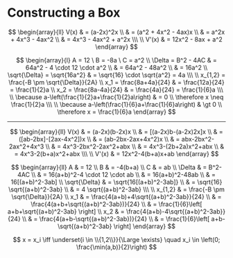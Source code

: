 # Constructing a Box

$$
\begin{array}{ll}
V(x) & = (a-2x)^2x
\\
& = (a^2 + 4x^2 - 4ax)x
\\
& = a^2x + 4x^3 - 4ax^2
\\
& = 4x^3 - 4ax^2 + a^2x
\\\ \\
V'(x) & = 12x^2 - 8ax + a^2
\end{array}
$$

$$
\begin{array}{l}
A = 12
\ 
B = -8a
\ 
C = a^2
\\
\Delta = B^2 - 4AC & = 64a^2 - 4 \cdot 12 \cdot a^2
\\
& = 64a^2 - 48a^2
\\
& = 16a^2
\\
\sqrt{\Delta} = \sqrt{16a^2}
& =
\sqrt{16} \cdot \sqrt{a^2} = 4a
\\\ \\
x_{1,2} = \frac{-B \pm \sqrt{\Delta}}{2A}
\\
x_1 = \frac{8a+4a}{24}
& = \frac{12a}{24} = \frac{1}{2}a
\\
x_2 = \frac{8a-4a}{24}
& = \frac{4a}{24} = \frac{1}{6}a
\\\ \\
\because
a-\left(\frac{1}{2}a+\frac{1}{2}a\right)
& = 0
\\
\therefore
x \neq \frac{1}{2}a
\\\ \\
\because
a-\left(\frac{1}{6}a+\frac{1}{6}a\right)
& \gt 0
\\
\therefore
x = \frac{1}{6}a
\end{array}
$$

----

$$
\begin{array}{ll}
V(x) & =
(a-2x)(b-2x)x
\\
& =
[(a-2x)b-(a-2x)2x]x
\\
& =
([ab-2bx]-[2ax-4x^2])x
\\
& =
(ab-2bx-2ax+4x^2)x
\\
& =
abx-2bx^2-2ax^2+4x^3
\\
& =
4x^3-2bx^2-2ax^2+abx
\\
& =
4x^3-(2b+2a)x^2+abx
\\
& =
4x^3-2(b+a)x^2+abx
\\\ \\
V'(x)
& =
12x^2-4(b+a)x+ab
\end{array}
$$

$$
\begin{array}{ll}
A & = 12
\\
B & = -4(b+a)
\\
C & = ab
\\
\Delta & = B^2-4AC
\\
& = 16(a+b)^2-4 \cdot 12 \cdot ab
\\
& = 16(a+b)^2-48ab
\\
& = 16[(a+b)^2-3ab]
\\
\sqrt{\Delta}
& = \sqrt{16[(a+b)^2-3ab]}
\\
& = \sqrt{16} \sqrt{(a+b)^2-3ab}
\\
& = 4 \sqrt{(a+b)^2-3ab}
\\\ \\
x_{1,2} & = \frac{-B \pm \sqrt{\Delta}}{2A}
\\
x_1 & =
\frac{4(a+b)+4\sqrt{(a+b)^2-3ab}}{24}
\\
& =
\frac{4(a+b+\sqrt{(a+b)^2-3ab})}{24}
\\
& =
\frac{1}{6}\left[
 a+b+\sqrt{(a+b)^2-3ab}
\right]
\\
x_2 & =
\frac{4(a+b)-4\sqrt{(a+b)^2-3ab}}{24}
\\
& =
\frac{4(a+b-\sqrt{(a+b)^2-3ab})}{24}
\\
& =
\frac{1}{6}\left[
 a+b-\sqrt{(a+b)^2-3ab}
\right]
\end{array}
$$

$$
x = x_i \iff
\underset{i \in \\{1,2\\}}{\Large \exists}
\quad x_i \in \left(0; \frac{\min(a,b)}{2}\right)
$$
